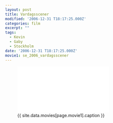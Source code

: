 ```yaml
---
layout: post
title: Vardagsscener
modified: '2006-12-31 T18:17:25.000Z'
categories: film
excerpt: ""
tags:
  - Kevin
  - Gaby
  - Stockholm
date: '2006-12-31 T18:17:25.000Z'
movie1: se_2006_vardagsscener
---
```


<figure>
<iframe src="{{ site.commonurl }}/movies/{{ site.data.movies[page.movie1].file }}" width="{{ site.data.movies[page.movie1].width }}" height="{{ site.data.movies[page.movie1].height }}" frameborder="0">
</iframe>
<figcaption> {{ site.data.movies[page.movie1].caption }} </figcaption>
</figure>

